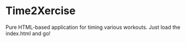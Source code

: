 # Time2Xercise

Pure HTML-based application for timing various workouts.
Just load the index.html and go!

